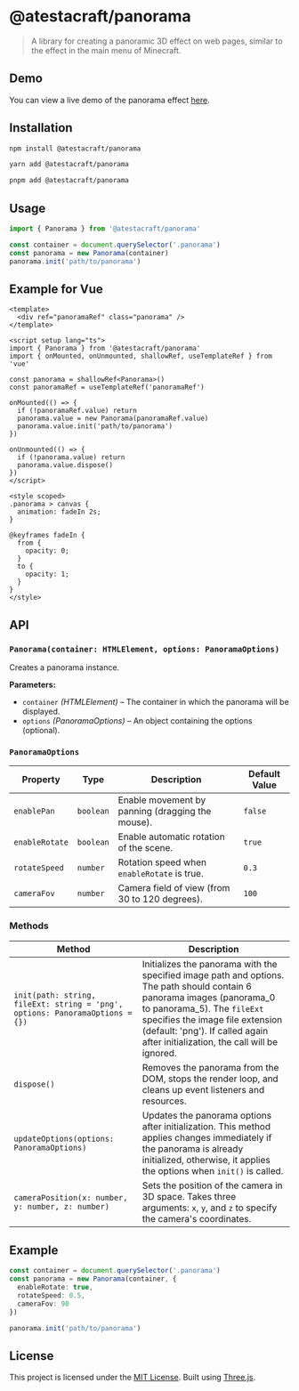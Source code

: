 # @atestacraft/panorama

> A library for creating a panoramic 3D effect on web pages, similar to the effect in the main menu of Minecraft.

## Demo
You can view a live demo of the panorama effect [here](https://panorama.atestacraft.ru).

## Installation

```bash
npm install @atestacraft/panorama
```

```bash
yarn add @atestacraft/panorama
```

```bash
pnpm add @atestacraft/panorama
```

## Usage

```ts
import { Panorama } from '@atestacraft/panorama'

const container = document.querySelector('.panorama')
const panorama = new Panorama(container)
panorama.init('path/to/panorama')
```

## Example for Vue

```vue
<template>
  <div ref="panoramaRef" class="panorama" />
</template>

<script setup lang="ts">
import { Panorama } from '@atestacraft/panorama'
import { onMounted, onUnmounted, shallowRef, useTemplateRef } from 'vue'

const panorama = shallowRef<Panorama>()
const panoramaRef = useTemplateRef('panoramaRef')

onMounted(() => {
  if (!panoramaRef.value) return
  panorama.value = new Panorama(panoramaRef.value)
  panorama.value.init('path/to/panorama')
})

onUnmounted(() => {
  if (!panorama.value) return
  panorama.value.dispose()
})
</script>

<style scoped>
.panorama > canvas {
  animation: fadeIn 2s;
}

@keyframes fadeIn {
  from {
    opacity: 0;
  }
  to {
    opacity: 1;
  }
}
</style>
```

## API

### `Panorama(container: HTMLElement, options: PanoramaOptions)`

Creates a panorama instance.

**Parameters:**

- `container` *(HTMLElement)* – The container in which the panorama will be displayed.
- `options` *(PanoramaOptions)* – An object containing the options (optional).

### `PanoramaOptions`

| Property           | Type          | Description                                                       | Default Value          |
|--------------------|---------------|-------------------------------------------------------------------|------------------------|
| `enablePan`        | `boolean`     | Enable movement by panning (dragging the mouse).                  | `false`                |
| `enableRotate`     | `boolean`     | Enable automatic rotation of the scene.                           | `true`                 |
| `rotateSpeed`      | `number`      | Rotation speed when `enableRotate` is true.                       | `0.3`                  |
| `cameraFov`        | `number`      | Camera field of view (from 30 to 120 degrees).                    | `100`                  |

### Methods

| Method | Description |
|-|-|
| `init(path: string, fileExt: string = 'png', options: PanoramaOptions = {})` | Initializes the panorama with the specified image path and options. The path should contain 6 panorama images (panorama_0 to panorama_5). The `fileExt` specifies the image file extension (default: 'png'). If called again after initialization, the call will be ignored. |
| `dispose()` | Removes the panorama from the DOM, stops the render loop, and cleans up event listeners and resources. |
| `updateOptions(options: PanoramaOptions)` | Updates the panorama options after initialization. This method applies changes immediately if the panorama is already initialized, otherwise, it applies the options when `init()` is called. |
| `cameraPosition(x: number, y: number, z: number)` | Sets the position of the camera in 3D space. Takes three arguments: `x`, `y`, and `z` to specify the camera's coordinates. |

## Example

```ts
const container = document.querySelector('.panorama')
const panorama = new Panorama(container, {
  enableRotate: true,
  rotateSpeed: 0.5,
  cameraFov: 90
})

panorama.init('path/to/panorama')
```

## License

This project is licensed under the [MIT License](./LICENSE).
Built using [Three.js](https://threejs.org).
